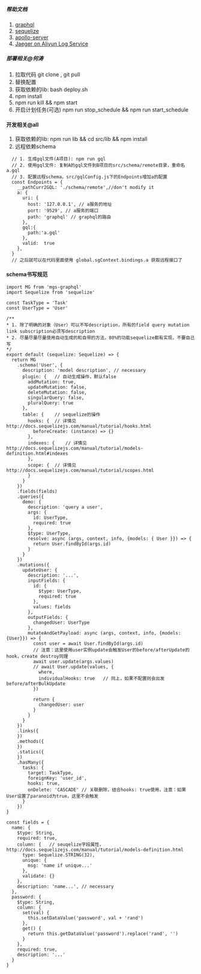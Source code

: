 ##### 帮助文档
1. <a href="https://graphql.org" target="_blank">graphql</a>
2. <a href="http://docs.sequelizejs.com/" target="_blank">sequelize</a>
3. <a href="https://www.apollographql.com/docs/apollo-server/" target="_blank">apollo-server</a>
5. <a href="https://github.com/aliyun/aliyun-log-jaeger/blob/master/README_CN.md#%E9%94%99%E8%AF%AF%E8%AF%8A%E6%96%AD" target="_blank">Jaeger on Aliyun Log Service</a>

##### 部署相关@何涛
1. 拉取代码 git clone , git pull
2. 替换配置
3. 获取依赖的lib: bash deploy.sh
4. npm install
5. npm run kill && npm start
6. 开启计划任务(可选) npm run stop_schedule && npm run start_schedule

#### 开发相关@all
1. 获取依赖的lib: npm run lib && cd src/lib && npm install
2. 远程依赖schema
```
  // 1. 生成gql文件(A项目): npm run gql
  // 2. 使用gql文件: 复制A的gql文件到B项目的src/schema/remote目录，重命名a.gql
  // 3. 配置远程schema，src/gqlConfig.js下的Endpoints增加a的配置
  const Endpoints = {
    __pathCurr2GQL: './schema/remote',//don't modify it
    a: {
      uri: {
        host: '127.0.0.1', // a服务的地址
        port: '9529', // a服务的端口
        path: 'graphql' // graphql的路由
      },
      gql:{
        path:'a.gql'
      },
      valid:  true
    },
  }
  // 之后就可以在代码里面使用 global.sgContext.bindings.a 获取远程接口了
```


#### schema书写规范
```
import MG from 'mgs-graphql'
import Sequelize from 'sequelize'

const TaskType = 'Task'
const UserType = 'User'

/**
* 1. 除了明确的对象（User）可以不写description，所有的field query mutation link subscription必须写description
* 2. 尽量尽量尽量使用自动生成的和自带的方法，80%的功能sequelize都有实现，不要自己写
*/
export default (sequelize: Sequelize) => {
  return MG
    .schema('User', {
      description: 'model description', // necessary
      plugin: {   // 自动生成操作，默认false
        addMutation: true,
        updateMutation: false,
        deleteMutation: false,
        singularQuery: false,
        pluralQuery: true
      },
      table: {    // sequelize的操作
        hooks: {  // 详情见http://docs.sequelizejs.com/manual/tutorial/hooks.html
          beforeCreate: (instance) => {}
        },
        indexes: {    // 详情见http://docs.sequelizejs.com/manual/tutorial/models-definition.html#indexes
        },
        scope: {  // 详情见http://docs.sequelizejs.com/manual/tutorial/scopes.html
        }
      }
    })
    .fields(fields)
    .queries({
      demo: {
        description: 'query a user',
        args: {
          id: UserType,
          required: true
        },
        $type: UserType,
        resolve: async (args, context, info, {models: { User }}) => {
          return User.findById(args.id)
        }
      }
    })
    .mutations({
      updateUser: {
        description: '...',
        inputFields: {
          id: {
            $type: UserType,
            required: true
          },
          values: fields
        },
        outputFields: {
          changedUser: UserType
        },
        mutateAndGetPayload: async (args, context, info, {models: {User}}) => {
          const user = await User.findById(args.id)
          // 注意：这里使用user实例update会触发User的before/afterUpdate的hook，create destroy同理
          await user.update(args.values)
          // await User.update(values, {
            where,
            individualHooks: true   // 同上，如果不配置则会出发before/afterBulkUpdate
          })
          
          return {
            changedUser: user
          }
        }
      }
    })
    .links({
    })
    .methods({
    })
    .statics({
    })
    .hasMany({
      tasks: {
        target: TaskType,
        foreignKey: 'user_id',
        hooks: true,
        onDelete: 'CASCADE' // 关联删除，结合hooks: true使用，注意：如果User设置了paranoid为true，这里不会触发
      }
    })
}

const fields = {
  name: {
    $type: String,
    required: true,
    column: {   // seuqelize字段属性，http://docs.sequelizejs.com/manual/tutorial/models-definition.html
      type: Sequelize.STRING(32),
      unique: {
        msg: 'name if unique...'
      },
      validate: {}
    },
    description: 'name...', // necessary
  },
  password: {
    $type: String,
    column: {
      set(val) {
        this.setDataValue('password', val + 'rand')      
      },
      get() {
        return this.getDataValue('password').replace('rand', '')
      }
    },
    required: true,
    description: '...'
  }
}
```






















